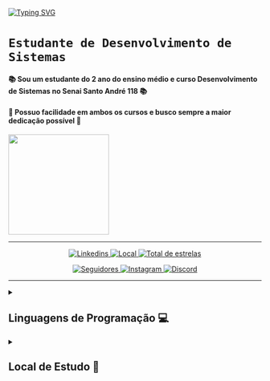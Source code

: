 [![Typing SVG](https://readme-typing-svg.herokuapp.com?font=Fira+Code&pause=1000&color=631FFF&width=435&lines=CaioYL10+%F0%9F%AA%90;Seja+Bem+Vindo+!;Estudante+de+D.S;Sempre+aprendendo+novas+coisas%F0%9F%93%9A%F0%9F%9A%80)](https://git.io/typing-svg)
</div>

# **`Estudante de Desenvolvimento de Sistemas`**

#### **📚 Sou um estudante do 2 ano do ensino médio e curso Desenvolvimento de Sistemas no Senai Santo André 118 📚**

#### 🚀 Possuo facilidade em ambos os cursos e busco sempre a maior dedicação possível 🚀


<img src="https://i.imgur.com/aiKv1MR.jpeg" width="200px" />
</div>


---



<p align="center">
    <a href="">
        <img 
            alt="Linkedins" 
            title="Meu Linkedin" 
            src="https://custom-icon-badges.demolab.com/badge/-Meu%20Linkedin-blue?style=for-the-badge&logoColor=white&logo=repo"
        />
    </a>
    <a href="https://www.google.com.br/maps/place/Escola+SENAI+A.+Jacob+Lafer/@-23.6663728,-46.5211495,17z/data=!3m1!4b1!4m6!3m5!1s0x94ce69d619d62a27:0x41f94d2be4af4536!8m2!3d-23.6663728!4d-46.5185746!16s%2Fg%2F1tfqbc0l?entry=ttu&g_ep=EgoyMDI1MDMxMC4wIKXMDSoJLDEwMjExNDU1SAFQAw%3D%3D">
        <img 
            alt="Local" 
            title="Localização" 
            src="https://custom-icon-badges.demolab.com/badge/São Paulo-BR-purple?style=for-the-badge&logo=location&logoColor=white"
        />
    </a> 
    <a href="https://github.com/CaioYL10?tab=stars">
        <img 
            alt="Total de estrelas" 
            title="Total de estrelas GitHub" 
            src="https://custom-icon-badges.demolab.com/github/stars/CaioYL10?color=55960c&style=for-the-badge&labelColor=488207&logo=star&label=estrelas"
        />
          </a>
</p>

<p align="center">        
</a>
    <a href="https://github.com/CaioYL10?tab=followers">
        <img 
            alt="Seguidores" 
            title="Me siga no GitHub" 
            src="https://custom-icon-badges.demolab.com/github/followers/CaioYL10?color=236ad3&labelColor=1155ba&style=for-the-badge&logo=github&label=Seguidores&logoColor=white"
        />
    </a>
    <a href="https://github.com/CaioYL10?tab=followers">
        <img 
            alt="Instagram" 
            title="Me siga no instagram" 
            src="https://img.shields.io/badge/Instagram-E4405F?style=for-the-badge&logo=instagram&logoColor=white"
             />
    </a>
     <a href="https://github.com/CaioYL10?tab=followers">
        <img 
            alt="Discord" 
            title="Encontre meu perfil" 
            src="https://img.shields.io/badge/Discord-7289DA?style=for-the-badge&logo=discord&logoColor=white"
             />
    </a>
</p>


---



<details closed> 
  <summary><h2>Linguagens de Programação 💻</h2></summary>

#### [![Typing SVG](https://readme-typing-svg.herokuapp.com?font=Fira+Code&pause=1000&color=631FFF&width=435&lines=Ainda+no+processo+de+aprendizagem+%F0%9F%93%9A;Em+breve+%E2%8F%B3)](https://git.io/typing-svg)
</details>

<details closed> 
  <summary><h2>Local de Estudo 🏫</h2></summary>

  
 ---


 
<a href="https://www.google.com.br/maps/place/Escola+SENAI+A.+Jacob+Lafer/@-23.6663728,-46.5192183,19z/data=!3m1!4b1!4m6!3m5!1s0x94ce69d619d62a27:0x41f94d2be4af4536!8m2!3d-23.6663728!4d-46.5185746!16s%2Fg%2F1tfqbc0l?entry=ttu&g_ep=EgoyMDI1MDMxMC4wIKXMDSoJLDEwMjExNDU1SAFQAw%3D%3D">
        <img 
            alt="Local" 
            title="Localização" 
            src="https://i.imgur.com/H92VTrc.png" width="300px"
        />
          </a>
</p>


---



  
    
     

